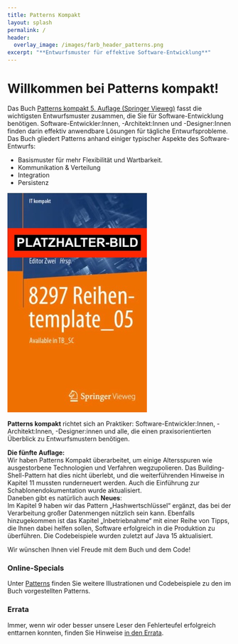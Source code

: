 ```yaml
---
title: Patterns Kompakt
layout: splash
permalink: /
header:
  overlay_image: /images/farb_header_patterns.png
excerpt: "**Entwurfsmuster für effektive Software-Entwicklung**"
---
```


# Willkommen bei Patterns kompakt!

<div class="content">
  <div class="text">
    <p>Das Buch <a href="https://www.springer.com/de/book/9783662579367">Patterns kompakt 5. Auflage (Springer Vieweg)</a> fasst die wichtigsten Entwurfsmuster zusammen, die Sie für Software-Entwicklung benötigen. Software-Entwickler:Innen, -Architekt:Innen und -Designer:Innen finden darin effektiv anwendbare Lösungen für tägliche Entwurfsprobleme. Das Buch gliedert Patterns anhand einiger typischer Aspekte des Software-Entwurfs:</p>
    <ul>
      <li>Basismuster für mehr Flexibilität und Wartbarkeit.</li>
      <li>Kommunikation & Verteilung</li>
      <li>Integration</li>
      <li>Persistenz</li>
    </ul>
  </div>
  <img src="/images/00_farbschema.jpeg" alt="Patterns Kompakt Buchcover" class="book-cover">
</div>





**Patterns kompakt** richtet sich an Praktiker: Software-Entwickler:Innen, -Architekt:Innen, -Designer:innen und alle, die einen praxisorientierten Überblick zu Entwurfsmustern benötigen.


**Die fünfte Auflage:**  
Wir haben Patterns Kompakt überarbeitet, um einige Altersspuren wie ausgestorbene Technologien und Verfahren wegzupolieren. Das Building-Shell-Pattern hat dies nicht überlebt, und die weiterführenden Hinweise in Kapitel 11 mussten runderneuert werden. Auch die Einführung zur Schablonendokumentation wurde aktualisiert.  
Daneben gibt es natürlich auch **Neues**:   
Im Kapitel 9 haben wir das Pattern „Hashwertschlüssel“ ergänzt, das bei der Verarbeitung großer Datenmengen nützlich sein kann. Ebenfalls hinzugekommen ist das Kapitel „Inbetriebnahme“ mit einer Reihe von Tipps, die Ihnen dabei helfen sollen, Software erfolgreich in die Produktion zu überführen. Die Codebeispiele wurden zuletzt auf Java 15 aktualisiert.

Wir wünschen Ihnen viel Freude mit dem Buch und dem Code!	


### Online-Specials
Unter [Patterns](/patterns) finden Sie weitere Illustrationen und Codebeispiele zu den im Buch vorgestellten Patterns.

### Errata
Immer, wenn wir oder besser unsere Leser den Fehlerteufel erfolgreich enttarnen konnten, finden Sie Hinweise [in den Errata](/errata).